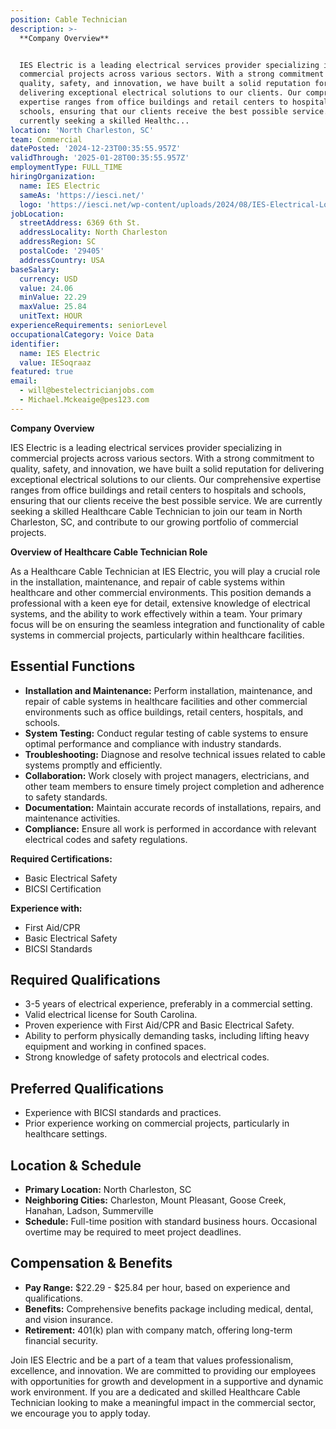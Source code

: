 ```yaml
---
position: Cable Technician
description: >-
  **Company Overview**


  IES Electric is a leading electrical services provider specializing in
  commercial projects across various sectors. With a strong commitment to
  quality, safety, and innovation, we have built a solid reputation for
  delivering exceptional electrical solutions to our clients. Our comprehensive
  expertise ranges from office buildings and retail centers to hospitals and
  schools, ensuring that our clients receive the best possible service. We are
  currently seeking a skilled Healthc...
location: 'North Charleston, SC'
team: Commercial
datePosted: '2024-12-23T00:35:55.957Z'
validThrough: '2025-01-28T00:35:55.957Z'
employmentType: FULL_TIME
hiringOrganization:
  name: IES Electric
  sameAs: 'https://iesci.net/'
  logo: 'https://iesci.net/wp-content/uploads/2024/08/IES-Electrical-Logo-color.png'
jobLocation:
  streetAddress: 6369 6th St.
  addressLocality: North Charleston
  addressRegion: SC
  postalCode: '29405'
  addressCountry: USA
baseSalary:
  currency: USD
  value: 24.06
  minValue: 22.29
  maxValue: 25.84
  unitText: HOUR
experienceRequirements: seniorLevel
occupationalCategory: Voice Data
identifier:
  name: IES Electric
  value: IESoqraaz
featured: true
email:
  - will@bestelectricianjobs.com
  - Michael.Mckeaige@pes123.com
---
```




**Company Overview**

IES Electric is a leading electrical services provider specializing in commercial projects across various sectors. With a strong commitment to quality, safety, and innovation, we have built a solid reputation for delivering exceptional electrical solutions to our clients. Our comprehensive expertise ranges from office buildings and retail centers to hospitals and schools, ensuring that our clients receive the best possible service. We are currently seeking a skilled Healthcare Cable Technician to join our team in North Charleston, SC, and contribute to our growing portfolio of commercial projects.

**Overview of Healthcare Cable Technician Role**

As a Healthcare Cable Technician at IES Electric, you will play a crucial role in the installation, maintenance, and repair of cable systems within healthcare and other commercial environments. This position demands a professional with a keen eye for detail, extensive knowledge of electrical systems, and the ability to work effectively within a team. Your primary focus will be on ensuring the seamless integration and functionality of cable systems in commercial projects, particularly within healthcare facilities.

## Essential Functions

- **Installation and Maintenance:** Perform installation, maintenance, and repair of cable systems in healthcare facilities and other commercial environments such as office buildings, retail centers, hospitals, and schools.
- **System Testing:** Conduct regular testing of cable systems to ensure optimal performance and compliance with industry standards.
- **Troubleshooting:** Diagnose and resolve technical issues related to cable systems promptly and efficiently.
- **Collaboration:** Work closely with project managers, electricians, and other team members to ensure timely project completion and adherence to safety standards.
- **Documentation:** Maintain accurate records of installations, repairs, and maintenance activities.
- **Compliance:** Ensure all work is performed in accordance with relevant electrical codes and safety regulations.

**Required Certifications:**

- Basic Electrical Safety
- BICSI Certification

**Experience with:**

- First Aid/CPR
- Basic Electrical Safety
- BICSI Standards

## Required Qualifications

- 3-5 years of electrical experience, preferably in a commercial setting.
- Valid electrical license for South Carolina.
- Proven experience with First Aid/CPR and Basic Electrical Safety.
- Ability to perform physically demanding tasks, including lifting heavy equipment and working in confined spaces.
- Strong knowledge of safety protocols and electrical codes.

## Preferred Qualifications

- Experience with BICSI standards and practices.
- Prior experience working on commercial projects, particularly in healthcare settings.

## Location & Schedule

- **Primary Location:** North Charleston, SC
- **Neighboring Cities:** Charleston, Mount Pleasant, Goose Creek, Hanahan, Ladson, Summerville
- **Schedule:** Full-time position with standard business hours. Occasional overtime may be required to meet project deadlines.

## Compensation & Benefits

- **Pay Range:** $22.29 - $25.84 per hour, based on experience and qualifications.
- **Benefits:** Comprehensive benefits package including medical, dental, and vision insurance.
- **Retirement:** 401(k) plan with company match, offering long-term financial security.

Join IES Electric and be a part of a team that values professionalism, excellence, and innovation. We are committed to providing our employees with opportunities for growth and development in a supportive and dynamic work environment. If you are a dedicated and skilled Healthcare Cable Technician looking to make a meaningful impact in the commercial sector, we encourage you to apply today.
